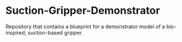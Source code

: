 # Suction-Gripper-Demonstrator
Repository that contains a blueprint for a demonstrator model of a bio-inspired, suction-based gripper.
